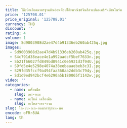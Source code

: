 ```yaml
---
title: โต๊ะบิลเลียดมาตรฐานหินอ่อนท็อปโต๊ะพาณิชย์จีนสีดำแปดอเมริกันบ้านในร่ม
price: '125708.01'
price_original: '125708.01'
currency: THB
discount: ''
rating: 4
volume: 1
image: Sd9003908d2ae47d4b91336eb260ab425q.jpg
images:
  - Sd9003908d2ae47d4b91336eb260ab425q.jpg
  - S4c791d38eace4e1a992aadcf5bef7633n.jpg
  - Sb21f66027fd849bd8941c0e5921d3f94U.jpg
  - S9fd5e4e5298e4074a38eebaaaebeb3c3I.jpg
  - S29fd35fccf9a494faa360aa2ddb3c794y.jpg
  - Sd1d9ed942bcf4e6290a5b180065f1142w.jpg
video: ''
categories:
  - name: เครื่องมือ
    slug: เคร-องม
  - name: อะไหล่ เครื่องมือ
    slug: อะไหล-เคร-องม
slug: โต-ะบ-ลเล-ยดมาตรฐานห-นอ
encode: oFRr8UA
lang: th
---
```

  